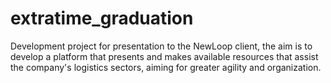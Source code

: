 # extratime_graduation
Development project for presentation to the NewLoop client, the aim is to develop a platform that presents and makes available resources that assist the company's logistics sectors, aiming for greater agility and organization.
